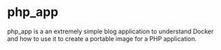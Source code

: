 # php_app

php_app is a an extremely simple blog application to understand Docker and how to use it to create a portable image for a PHP application.